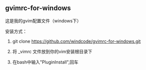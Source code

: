 ## gvimrc-for-windows
这是我的gvim配置文件（windows下）

安装方式：

1. git clone https://github.com/windcode/gvimrc-for-windows.git

2. 将 _vimrc 文件放到你的vim安装根目录下

3. 在bash中输入"PluginInstall",回车
